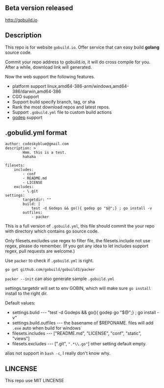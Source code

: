## Beta version released

<http://gobuild.io>

## Description
This repo is for website `gobuild.io`. Offer service that can easy build **golang** source code.

Commit your repo address to gobuild.io, it will do cross compile for you. 
After a while, download link will generated.

Now the web support the following features.

* platform support linux,amd64-386-arm/windows,amd64-386/darwin,amd64-386
* CGO support
* Support build specify branch, tag, or sha
* Rank the most download repos and latest repos.
* Support `.gobuild.yml` file to custom build actions
* [godep](https://github.com/tools/godep) support

## .gobulid.yml format

```
author: codeskyblue@gmail.com
description: >
        Hmm. this is a test.
        hahaha

filesets:
    includes:
        - conf
        - README.md
        - LICENSE
    excludes:
        - \.git
settings:
        targetdir: ""
        build: |
			test -d Godeps && go(){ godep go "$@";} ; go install -v
        outfiles:
            - packer
```
This is a full version of `.gobuild.yml`, this file should commit the your repo with directory which contains go source code.

Only filesets.excludes use regex to filter file, the filesets.include not use regex, please do remember.
(If you got any idea to let includes support regex, pull requests are welcome.)

Use `packer` to check if `.gobuild.yml` is right.

	go get github.com/gobuild/gobuild3/packer

`packer --init` can also generate sample `.gobuild.yml`

settings.targetdir will set to env GOBIN, which will make sure `go install` install to the right dir.

Default values:

* settings.bulid --- "test -d Godeps && go(){ godep go "$@";} ; go install -v"
* settings.build.outfiles --- the basename of $REPONAME. files will add `.exe` auto when build for windows
* filesets.includes --- ["README.md", "LICENSE", "conf", "static", "views"]
* filesets.excludes --- ["\.git", `".*\\.go"`]
other setting default empty.

alias not support in `bash -c`, I really don't know why.
## LINCENSE
This repo use MIT LINCENSE
